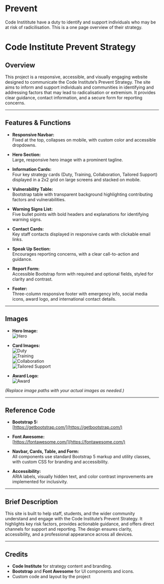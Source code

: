# Prevent
Code Instititute have a duty to identify and support individuals who may be at risk of radicilisation.  This is a one page overview of their strategy.

# Code Institute Prevent Strategy

## Overview

This project is a responsive, accessible, and visually engaging website designed to communicate the Code Institute’s Prevent Strategy. The site aims to inform and support individuals and communities in identifying and addressing factors that may lead to radicalisation or extremism. It provides clear guidance, contact information, and a secure form for reporting concerns.

---

## Features & Functions

- **Responsive Navbar:**  
  Fixed at the top, collapses on mobile, with custom color and accessible dropdowns.

- **Hero Section:**  
  Large, responsive hero image with a prominent tagline.

- **Information Cards:**  
  Four key strategy cards (Duty, Training, Collaboration, Tailored Support) displayed in a 2x2 grid on large screens and stacked on mobile.

- **Vulnerability Table:**  
  Bootstrap table with transparent background highlighting contributing factors and vulnerabilities.

- **Warning Signs List:**  
  Five bullet points with bold headers and explanations for identifying warning signs.

- **Contact Cards:**  
  Key staff contacts displayed in responsive cards with clickable email links.

- **Speak Up Section:**  
  Encourages reporting concerns, with a clear call-to-action and guidance.

- **Report Form:**  
  Accessible Bootstrap form with required and optional fields, styled for clarity and contrast.

- **Footer:**  
  Three-column responsive footer with emergency info, social media icons, award logo, and international contact details.

---

## Images

- **Hero Image:**  
  ![Hero](assets/images/hero.webp)

- **Card Images:**  
  ![Duty](assets/images/duty.png)  
  ![Training](assets/images/training.png)  
  ![Collaboration](assets/images/collaboration.png)  
  ![Tailored Support](assets/images/bespoke.png)

- **Award Logo:**  
  ![Award](assets/images/award.webp)

*(Replace image paths with your actual images as needed.)*

---

## Reference Code

- **Bootstrap 5:**  
  [https://getbootstrap.com/](https://getbootstrap.com/)

- **Font Awesome:**  
  [https://fontawesome.com/](https://fontawesome.com/)

- **Navbar, Cards, Table, and Form:**  
  All components use standard Bootstrap 5 markup and utility classes, with custom CSS for branding and accessibility.

- **Accessibility:**  
  ARIA labels, visually hidden text, and color contrast improvements are implemented for inclusivity.

---

## Brief Description

This site is built to help staff, students, and the wider community understand and engage with the Code Institute’s Prevent Strategy. It highlights key risk factors, provides actionable guidance, and offers direct channels for support and reporting. The design ensures clarity, accessibility, and a professional appearance across all devices.

---

## Credits

- **Code Institute** for strategy content and branding.
- **Bootstrap** and **Font Awesome** for UI components and icons.
- Custom code and layout by the project